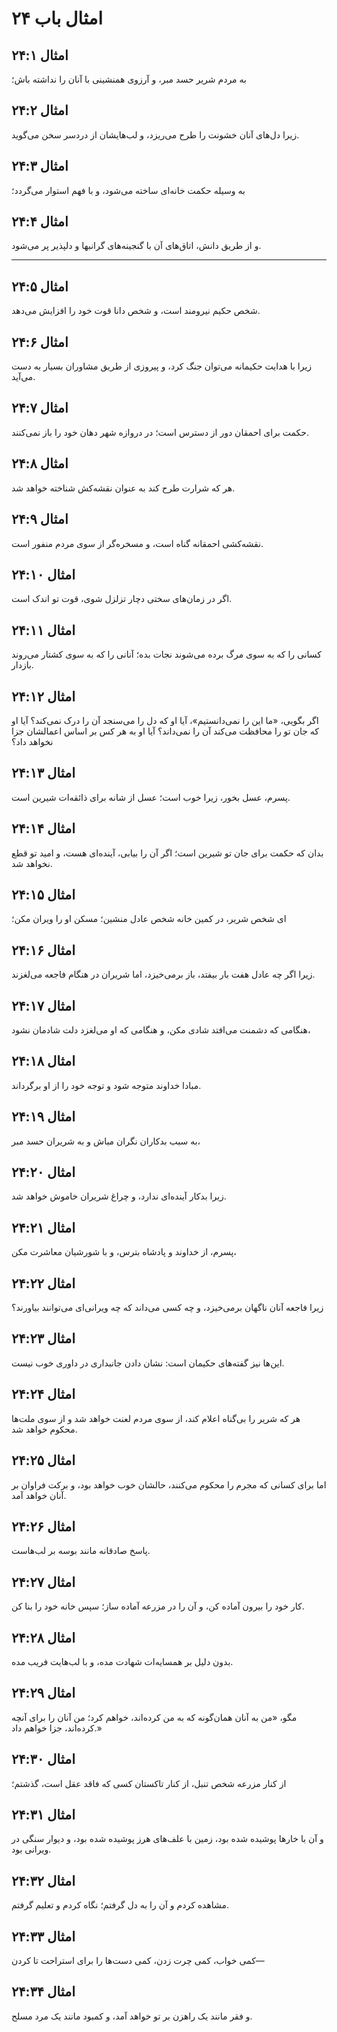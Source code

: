 # امثال باب ۲۴

## امثال ۲۴:۱

به مردم شریر حسد مبر، و آرزوی همنشینی با آنان را نداشته باش؛

## امثال ۲۴:۲

زیرا دل‌های آنان خشونت را طرح می‌ریزد، و لب‌هایشان از دردسر سخن می‌گوید.

## امثال ۲۴:۳

به وسیله حکمت خانه‌ای ساخته می‌شود، و با فهم استوار می‌گردد؛

## امثال ۲۴:۴

و از طریق دانش، اتاق‌های آن با گنجینه‌های گرانبها و دلپذیر پر می‌شود.

---

## امثال ۲۴:۵

شخص حکیم نیرومند است، و شخص دانا قوت خود را افزایش می‌دهد.

## امثال ۲۴:۶

زیرا با هدایت حکیمانه می‌توان جنگ کرد، و پیروزی از طریق مشاوران بسیار به دست می‌آید.

## امثال ۲۴:۷

حکمت برای احمقان دور از دسترس است؛ در دروازه شهر دهان خود را باز نمی‌کنند.

## امثال ۲۴:۸

هر که شرارت طرح کند به عنوان نقشه‌کش شناخته خواهد شد.

## امثال ۲۴:۹

نقشه‌کشی احمقانه گناه است، و مسخره‌گر از سوی مردم منفور است.

## امثال ۲۴:۱۰

اگر در زمان‌های سختی دچار تزلزل شوی، قوت تو اندک است.

## امثال ۲۴:۱۱

کسانی را که به سوی مرگ برده می‌شوند نجات بده؛ آنانی را که به سوی کشتار می‌روند بازدار.

## امثال ۲۴:۱۲

اگر بگویی، «ما این را نمی‌دانستیم»، آیا او که دل را می‌سنجد آن را درک نمی‌کند؟ آیا او که جان تو را محافظت می‌کند آن را نمی‌داند؟ آیا او به هر کس بر اساس اعمالشان جزا نخواهد داد؟

## امثال ۲۴:۱۳

پسرم، عسل بخور، زیرا خوب است؛ عسل از شانه برای ذائقه‌ات شیرین است.

## امثال ۲۴:۱۴

بدان که حکمت برای جان تو شیرین است؛ اگر آن را بیابی، آینده‌ای هست، و امید تو قطع نخواهد شد.

## امثال ۲۴:۱۵

ای شخص شریر، در کمین خانه شخص عادل منشین؛ مسکن او را ویران مکن؛

## امثال ۲۴:۱۶

زیرا اگر چه عادل هفت بار بیفتد، باز برمی‌خیزد، اما شریران در هنگام فاجعه می‌لغزند.

## امثال ۲۴:۱۷

هنگامی که دشمنت می‌افتد شادی مکن، و هنگامی که او می‌لغزد دلت شادمان نشود،

## امثال ۲۴:۱۸

مبادا خداوند متوجه شود و توجه خود را از او برگرداند.

## امثال ۲۴:۱۹

به سبب بدکاران نگران مباش و به شریران حسد مبر،

## امثال ۲۴:۲۰

زیرا بدکار آینده‌ای ندارد، و چراغ شریران خاموش خواهد شد.

## امثال ۲۴:۲۱

پسرم، از خداوند و پادشاه بترس، و با شورشیان معاشرت مکن،

## امثال ۲۴:۲۲

زیرا فاجعه آنان ناگهان برمی‌خیزد، و چه کسی می‌داند که چه ویرانی‌ای می‌توانند بیاورند؟

## امثال ۲۴:۲۳

این‌ها نیز گفته‌های حکیمان است: نشان دادن جانبداری در داوری خوب نیست.

## امثال ۲۴:۲۴

هر که شریر را بی‌گناه اعلام کند، از سوی مردم لعنت خواهد شد و از سوی ملت‌ها محکوم خواهد شد.

## امثال ۲۴:۲۵

اما برای کسانی که مجرم را محکوم می‌کنند، حالشان خوب خواهد بود، و برکت فراوان بر آنان خواهد آمد.

## امثال ۲۴:۲۶

پاسخ صادقانه مانند بوسه بر لب‌هاست.

## امثال ۲۴:۲۷

کار خود را بیرون آماده کن، و آن را در مزرعه آماده ساز؛ سپس خانه خود را بنا کن.

## امثال ۲۴:۲۸

بدون دلیل بر همسایه‌ات شهادت مده، و با لب‌هایت فریب مده.

## امثال ۲۴:۲۹

مگو، «من به آنان همان‌گونه که به من کرده‌اند، خواهم کرد؛ من آنان را برای آنچه کرده‌اند، جزا خواهم داد.»

## امثال ۲۴:۳۰

از کنار مزرعه شخص تنبل، از کنار تاکستان کسی که فاقد عقل است، گذشتم؛

## امثال ۲۴:۳۱

و آن با خارها پوشیده شده بود، زمین با علف‌های هرز پوشیده شده بود، و دیوار سنگی در ویرانی بود.

## امثال ۲۴:۳۲

مشاهده کردم و آن را به دل گرفتم؛ نگاه کردم و تعلیم گرفتم.

## امثال ۲۴:۳۳

کمی خواب، کمی چرت زدن، کمی دست‌ها را برای استراحت تا کردن—

## امثال ۲۴:۳۴

و فقر مانند یک راهزن بر تو خواهد آمد، و کمبود مانند یک مرد مسلح.

